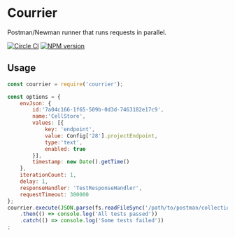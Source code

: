 # Courrier

Postman/Newman runner that runs requests in parallel.

[![Circle CI](https://circleci.com/gh/wcandillon/courrier/tree/master.svg?style=svg)](https://circleci.com/gh/wcandillon/courrier/tree/master) [![NPM version](http://img.shields.io/npm/v/courrier.svg?style=flat)](http://badge.fury.io/js/courrier)

## Usage

```js
const courrier = require('courrier');

const options = {
    envJson: {
        id:'7a04c166-1f65-509b-0d3d-7463182e17c9',
        name:'CellStore',
        values: [{
            key: 'endpoint',
            value: Config['28'].projectEndpoint,
            type:'text',
            enabled: true
        }],
        timestamp: new Date().getTime()
    },
    iterationCount: 1,
    delay: 1,
    responseHandler: 'TestResponseHandler',
    requestTimeout: 300000
};
courrier.execute(JSON.parse(fs.readFileSync('/path/to/postman/collection.json', 'utf-8')), options)
    .then(() => console.log('All tests passed'))
    .catch(() => console.log('Some tests failed'))
;
```
